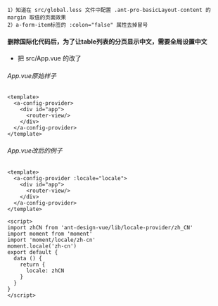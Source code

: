 
```
1）知道在 src/global.less 文件中配置 .ant-pro-basicLayout-content 的 margin 取值的页面效果
2）a-form-item标签的 :colon="false" 属性去掉冒号
```

#### 删除国际化代码后，为了让table列表的分页显示中文，需要全局设置中文
* 把 src/App.vue 的改了
###### App.vue原始样子
```
<template>
  <a-config-provider>
    <div id="app">
      <router-view/>
    </div>
  </a-config-provider>
</template>

```
###### App.vue改后的例子
```
<template>
  <a-config-provider :locale="locale">
    <div id="app">
      <router-view/>
    </div>
  </a-config-provider>
</template>

<script>
import zhCN from 'ant-design-vue/lib/locale-provider/zh_CN'
import moment from 'moment'
import 'moment/locale/zh-cn'
moment.locale('zh-cn')
export default {
  data () {
    return {
      locale: zhCN
    }
  }
}
</script>

```